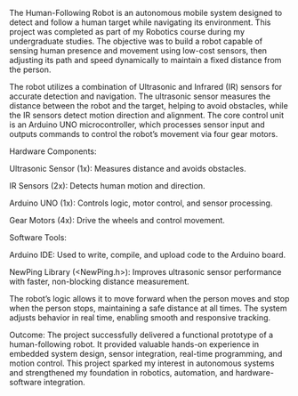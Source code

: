 The Human-Following Robot is an autonomous mobile system designed to detect and follow a human target while navigating its environment. This project was completed as part of my Robotics course during my undergraduate studies. The objective was to build a robot capable of sensing human presence and movement using low-cost sensors, then adjusting its path and speed dynamically to maintain a fixed distance from the person.

The robot utilizes a combination of Ultrasonic and Infrared (IR) sensors for accurate detection and navigation. The ultrasonic sensor measures the distance between the robot and the target, helping to avoid obstacles, while the IR sensors detect motion direction and alignment. The core control unit is an Arduino UNO microcontroller, which processes sensor input and outputs commands to control the robot’s movement via four gear motors.

Hardware Components:

Ultrasonic Sensor (1x): Measures distance and avoids obstacles.

IR Sensors (2x): Detects human motion and direction.

Arduino UNO (1x): Controls logic, motor control, and sensor processing.

Gear Motors (4x): Drive the wheels and control movement.

Software Tools:

Arduino IDE: Used to write, compile, and upload code to the Arduino board.

NewPing Library (<NewPing.h>): Improves ultrasonic sensor performance with faster, non-blocking distance measurement.

The robot’s logic allows it to move forward when the person moves and stop when the person stops, maintaining a safe distance at all times. The system adjusts behavior in real time, enabling smooth and responsive tracking.

Outcome:
The project successfully delivered a functional prototype of a human-following robot. It provided valuable hands-on experience in embedded system design, sensor integration, real-time programming, and motion control. This project sparked my interest in autonomous systems and strengthened my foundation in robotics, automation, and hardware-software integration.

